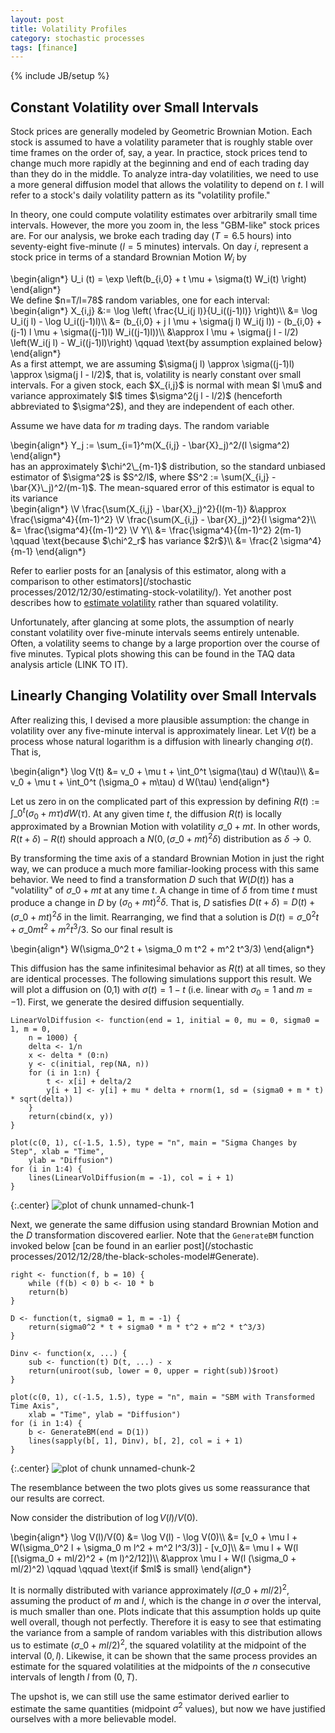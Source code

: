 ```yaml
---
layout: post
title: Volatility Profiles
category: stochastic processes
tags: [finance]
---
```

{% include JB/setup %}


## Constant Volatility over Small Intervals

Stock prices are generally modeled by Geometric Brownian Motion. Each stock is assumed to have a volatility parameter that is roughly stable over time frames on the order of, say, a year. In practice, stock prices tend to change much more rapidly at the beginning and end of each trading day than they do in the middle. To analyze intra-day volatilities, we need to use a more general diffusion model that allows the volatility to depend on $t$. I will refer to a stock's daily volatility pattern as its "volatility profile."

In theory, one could compute volatility estimates over arbitrarily small time intervals. However, the more you zoom in, the less "GBM-like" stock prices are. For our analysis, we broke each trading day ($T=6.5$ hours) into seventy-eight five-minute ($l=5$ minutes) intervals. On day $i$, represent a stock price in terms of a standard Brownian Motion $W_i$ by

<div>\begin{align*}
U_i (t) = \exp \left(b_{i,0} + t \mu + \sigma(t) W_i(t) \right)
\end{align*}</div>
We define $n=T/l=78$ random variables, one for each interval:

<div>\begin{align*}
X_{i,j} &:= \log \left( \frac{U_i(j l)}{U_i((j-1)l)} \right)\\
 &= \log U_i(j l) - \log U_i((j-1)l)\\
 &= (b_{i,0} + j l \mu + \sigma(j l) W_i(j l)) - (b_{i,0} + (j-1) l \mu + \sigma((j-1)l) W_i((j-1)l))\\
 &\approx l \mu + \sigma(j l - l/2) \left(W_i(j l) - W_i((j-1)l)\right) \qquad \text{by assumption explained below}
\end{align*}</div>
As a first attempt, we are assuming $\sigma(j l) \approx \sigma((j-1)l) \approx \sigma(j l - l/2)$, that is, volatility is nearly constant over small intervals. For a given stock, each $X_{i,j}$ is normal with mean $l \mu$ and variance approximately $l$ times $\sigma^2(j l - l/2)$ (henceforth abbreviated to $\sigma^2$), and they are independent of each other.

Assume we have data for $m$ trading days. The random variable

<div>\begin{align*}
Y_j := \sum_{i=1}^m(X_{i,j} - \bar{X}_j)^2/(l \sigma^2)
\end{align*}</div>
has an approximately $\chi^2\_{m-1}$ distribution, so the standard unbiased estimator of $\sigma^2$ is $S^2/l$, where $S^2 := \sum(X_{i,j} - \bar{X}\_j)^2/(m-1)$. The mean-squared error of this estimator is equal to its variance
<div style='visibility: hidden; height: 0;'>$\newcommand{\V}{\text{Var}}$</div>

<div>\begin{align*}
\V \frac{\sum(X_{i,j} - \bar{X}_j)^2}{l(m-1)} &\approx \frac{\sigma^4}{(m-1)^2} \V \frac{\sum(X_{i,j} - \bar{X}_j)^2}{l \sigma^2}\\
 &= \frac{\sigma^4}{(m-1)^2} \V Y\\
 &= \frac{\sigma^4}{(m-1)^2} 2(m-1) \qquad \text{because $\chi^2_r$ has variance $2r$}\\
 &= \frac{2 \sigma^4}{m-1}
\end{align*}</div>

Refer to earlier posts for an [analysis of this estimator, along with a comparison to other estimators](/stochastic processes/2012/12/30/estimating-stock-volatility/). Yet another post describes how to [estimate volatility](/inference/2012/12/29/an-unbiased-estimator-for-normal-standard-deviation/) rather than squared volatility.

Unfortunately, after glancing at some plots, the assumption of nearly constant volatility over five-minute intervals seems entirely untenable. Often, a volatility seems to change by a large proportion over the course of five minutes. Typical plots showing this can be found in the TAQ data analysis article (LINK TO IT).


## Linearly Changing Volatility over Small Intervals

After realizing this, I devised a more plausible assumption: the change in volatility over any five-minute interval is approximately linear. Let $V(t)$ be a process whose natural logarithm is a diffusion with linearly changing $\sigma(t)$. That is,

<div>\begin{align*}
\log V(t) &= v_0 + \mu t + \int_0^t \sigma(\tau) d W(\tau)\\
 &= v_0 + \mu t + \int_0^t (\sigma_0 + m\tau) d W(\tau)
\end{align*}</div>

Let us zero in on the complicated part of this expression by defining $R(t) := \int\_0^t (\sigma_0 + m\tau) d W(\tau)$. At any given time $t$, the diffusion $R(t)$ is locally approximated by a Brownian Motion with volatility $\sigma\_0 + mt$. In other words, $R(t+\delta) - R(t)$ should approach a $N(0, (\sigma\_0 + mt)^2 \delta)$ distribution as $\delta \rightarrow 0$.

By transforming the time axis of a standard Brownian Motion in just the right way, we can produce a much more familiar-looking process with this same behavior. We need to find a transformation $D$ such that $W(D(t))$ has a "volatility" of $\sigma\_0 + mt$ at any time $t$. A change in time of $\delta$ from time $t$ must produce a change in $D$ by $(\sigma_0 + mt)^2 \delta$. That is, $D$ satisfies $D(t+\delta) = D(t) + (\sigma\_0 + mt)^2 \delta$ in the limit. Rearranging, we find that a solution is $D(t) = \sigma\_0^2 t + \sigma\_0 m t^2 + m^2 t^3/3$. So our final result is

<div>\begin{align*}
W(\sigma_0^2 t + \sigma_0 m t^2 + m^2 t^3/3)
\end{align*}</div>

This diffusion has the same infinitesimal behavior as $R(t)$ at all times, so they are identical processes. The following simulations support this result. We will plot a diffusion on (0,1) with $\sigma(t) = 1-t$ (i.e. linear with $\sigma_0=1$ and $m=-1$). First, we generate the desired diffusion sequentially.


    LinearVolDiffusion <- function(end = 1, initial = 0, mu = 0, sigma0 = 1, m = 0, 
        n = 1000) {
        delta <- 1/n
        x <- delta * (0:n)
        y <- c(initial, rep(NA, n))
        for (i in 1:n) {
            t <- x[i] + delta/2
            y[i + 1] <- y[i] + mu * delta + rnorm(1, sd = (sigma0 + m * t) * sqrt(delta))
        }
        return(cbind(x, y))
    }
    
    plot(c(0, 1), c(-1.5, 1.5), type = "n", main = "Sigma Changes by Step", xlab = "Time", 
        ylab = "Diffusion")
    for (i in 1:4) {
        lines(LinearVolDiffusion(m = -1), col = i + 1)
    }


{:.center}
![plot of chunk unnamed-chunk-1](/static/2013-01-08-volatility-profiles/unnamed-chunk-1.png) 


Next, we generate the same diffusion using standard Brownian Motion and the $D$ transformation discovered earlier. Note that the `GenerateBM` function invoked below [can be found in an earlier post](/stochastic processes/2012/12/28/the-black-scholes-model#Generate).


    right <- function(f, b = 10) {
        while (f(b) < 0) b <- 10 * b
        return(b)
    }
    
    D <- function(t, sigma0 = 1, m = -1) {
        return(sigma0^2 * t + sigma0 * m * t^2 + m^2 * t^3/3)
    }
    
    Dinv <- function(x, ...) {
        sub <- function(t) D(t, ...) - x
        return(uniroot(sub, lower = 0, upper = right(sub))$root)
    }
    
    plot(c(0, 1), c(-1.5, 1.5), type = "n", main = "SBM with Transformed Time Axis", 
        xlab = "Time", ylab = "Diffusion")
    for (i in 1:4) {
        b <- GenerateBM(end = D(1))
        lines(sapply(b[, 1], Dinv), b[, 2], col = i + 1)
    }


{:.center}
![plot of chunk unnamed-chunk-2](/static/2013-01-08-volatility-profiles/unnamed-chunk-2.png) 


The resemblance between the two plots gives us some reassurance that our results are correct.

Now consider the distribution of $\log V(l)/V(0)$.

<div>\begin{align*}
\log V(l)/V(0) &= \log V(l) - \log V(0)\\
 &= [v_0 + \mu l + W(\sigma_0^2 l + \sigma_0 m l^2 + m^2 l^3/3)] - [v_0]\\
 &= \mu l + W(l [(\sigma_0 + ml/2)^2 + (m l)^2/12])\\
 &\approx \mu l + W(l (\sigma_0 + ml/2)^2) \qquad \qquad \text{if $ml$ is small}
\end{align*}</div>

It is normally distributed with variance approximately $l (\sigma\_0 + ml/2)^2$, assuming the product of $m$ and $l$, which is the change in $\sigma$ over the interval, is much smaller than one. Plots indicate that this assumption holds up quite well overall, though not perfectly. Therefore it is easy to see that estimating the variance from a sample of random variables with this distribution allows us to estimate $(\sigma\_0 + ml/2)^2$, the squared volatility at the midpoint of the interval $(0,l)$. Likewise, it can be shown that the same process provides an estimate for the squared volatilities at the midpoints of the $n$ consecutive intervals of length $l$ from $(0,T)$.

The upshot is, we can still use the same estimator derived earlier to estimate the same quantities (midpoint $\sigma^2$ values), but now we have justified ourselves with a more believable model.

